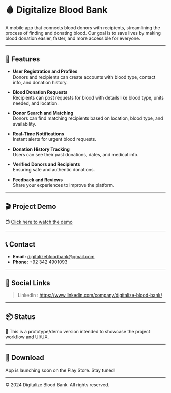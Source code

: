 # 🩸 Digitalize Blood Bank

A mobile app that connects blood donors with recipients, streamlining the process of finding and donating blood. Our goal is to save lives by making blood donation easier, faster, and more accessible for everyone.

---

## 📱 Features

- **User Registration and Profiles**  
  Donors and recipients can create accounts with blood type, contact info, and donation history.

- **Blood Donation Requests**  
  Recipients can post requests for blood with details like blood type, units needed, and location.

- **Donor Search and Matching**  
  Donors can find matching recipients based on location, blood type, and availability.

- **Real-Time Notifications**  
  Instant alerts for urgent blood requests.

- **Donation History Tracking**  
  Users can see their past donations, dates, and medical info.

- **Verified Donors and Recipients**  
  Ensuring safe and authentic donations.

- **Feedback and Reviews**  
  Share your experiences to improve the platform.

---

## 🎬 Project Demo

📺 [Click here to watch the demo](https://github.com/iZainIqbal/digitalize-blood-bank/blob/main/Demo-App.mp4)

---

## 📞 Contact

- **Email:** digitalizebloodbank@gmail.com  
- **Phone:** +92 342 4901093  

---

## 🔗 Social Links

> LinkedIn : https://www.linkedin.com/company/digitalize-blood-bank/

---

## 📦 Status

🧪 This is a prototype/demo version intended to showcase the project workflow and UI/UX.

---

## 📲 Download

App is launching soon on the Play Store. Stay tuned!

---

© 2024 Digitalize Blood Bank. All rights reserved.
